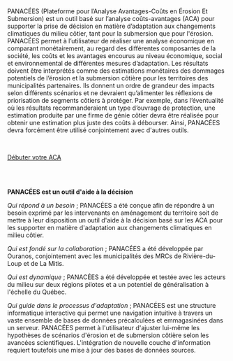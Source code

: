 <br/>

PANACÉES (Plateforme pour l’Analyse Avantages-Coûts en Érosion Et Submersion) est un outil basé sur l’analyse coûts-avantages (ACA) pour supporter la prise de décision en matière d’adaptation aux changements climatiques du milieu côtier, tant pour la submersion que pour l'érosion. PANACÉES permet à l’utilisateur de réaliser une analyse économique en comparant monétairement, au regard des différentes composantes de la société, les coûts et les avantages encourus au niveau économique, social et environnemental de différentes mesures d’adaptation. Les résultats doivent être interprétés comme des estimations monétaires des dommages potentiels de l’érosion et la submersion côtière pour les territoires des municipalités partenaires. Ils donnent un ordre de grandeur des impacts selon différents scénarios et ne devraient qu’alimenter les réflexions de priorisation de segments côtiers à protéger. Par exemple, dans l’éventualité où les résultats recommanderaient un type d’ouvrage de protection, une estimation produite par une firme de génie côtier devra être réalisée pour obtenir une estimation plus juste des coûts à débourser. Ainsi, PANACÉES devra forcément être utilisé conjointement avec d'autres outils. 

<br/>

<a href="#/outil" class="btn btn-primary btn-lg"> <i class="fa fa-arrow-right"></i> Débuter votre ACA</a>

<br/> </br>

<b>PANACÉES est un outil d'aide à la décision</b>
 
<i>Qui répond à un besoin</i> ; PANACÉES a été conçue afin de répondre à un besoin exprimé par les intervenants en aménagement du territoire soit de mettre à leur disposition un outil d'aide à la décision basé sur les ACA pour les supporter en matière d'adaptation aux changements climatiques en milieu côtier.

<i>Qui est fondé sur la collaboration</i> ; PANACÉES a été développée par Ouranos, conjointement avec les municipalités des MRCs de Rivière-du-Loup et de La Mitis.

<i>Qui est dynamique</i> ; PANACÉES a été développée et testée avec les acteurs du milieu sur deux régions pilotes et a un potentiel de généralisation à l'échelle du Québec.

<i>Qui guide dans le processus d'adaptation</i> ; PANACÉES est une structure informatique interactive qui permet une navigation intuitive à travers un vaste ensemble de bases de données précalculées et emmagasinées dans un serveur. PANACÉES permet à l'utilisateur d'ajuster lui-même les hypothèses de scénarios d'érosion et de submersion côtière selon les avancées scientifiques. L'intégration de nouvelle couche d'information requiert toutefois une mise à jour des bases de données sources.
